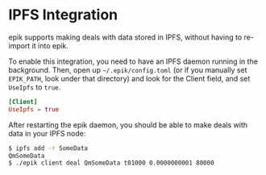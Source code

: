 # IPFS Integration

epik supports making deals with data stored in IPFS, without having to re-import it into epik.

To enable this integration, you need to have an IPFS daemon running in the background.
Then, open up `~/.epik/config.toml` (or if you manually set `EPIK_PATH`, look under that directory) 
and look for the Client field, and set `UseIpfs` to `true`.

```toml
[Client]
UseIpfs = true
```

After restarting the epik daemon, you should be able to make deals with data in your IPFS node:

```sh
$ ipfs add -r SomeData
QmSomeData
$ ./epik client deal QmSomeData t01000 0.0000000001 80000
```

